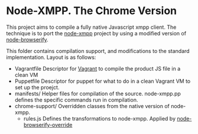 Node-XMPP. The Chrome Version
======

This project aims to compile a fully native Javascript xmpp client.
The technique is to port the [node-xmpp](https://github.com/astro/node-xmpp) project
by using a modified version of [node-browserify](https://github.com/substack/node-browserify).

This folder contains compilation support, and modifications to the standard
implementation.  Layout is as follows:

* Vagrantfile
    Descriptor for [Vagrant](http://vagrantup.com) to compile the product JS file in a clean VM
* Puppetfile
    Descriptor for puppet for what to do in a clean Vagrant VM to set up the proejct.
* manifests/
    Helper files for compilation of the source.  node-xmpp.pp defines the specific commands run in compilation.
* chrome-support/
    Overridden classes from the native version of node-xmpp.
  * rules.js
      Defines the transformations to node-xmpp.  Applied by [node-browserify-override](https://github.com/willscott/node-browserify-override)
